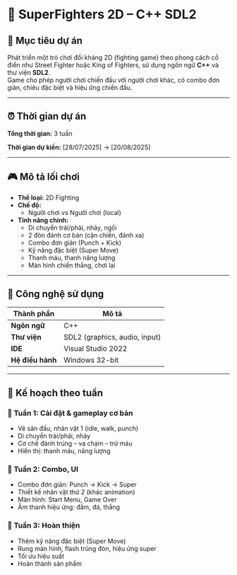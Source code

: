 # 🥊 SuperFighters 2D – C++ SDL2

## 🎯 Mục tiêu dự án
Phát triển một trò chơi đối kháng 2D (fighting game) theo phong cách cổ điển như Street Fighter hoặc King of Fighters, sử dụng ngôn ngữ **C++** và thư viện **SDL2**.  
Game cho phép người chơi chiến đấu với người chơi khác, có combo đơn giản, chiêu đặc biệt và hiệu ứng chiến đấu.

---

## ⏰ Thời gian dự án
**Tổng thời gian:** 3 tuần 

**Thời gian dự kiến:** [28/07/2025] → [20/08/2025]

---

## 🎮 Mô tả lối chơi

- **Thể loại:** 2D Fighting
- **Chế độ:**  
  - Người chơi vs Người chơi (local)
- **Tính năng chính:**
  - Di chuyển trái/phải, nhảy, ngồi
  - 2 đòn đánh cơ bản (cận chiến, đánh xa)
  - Combo đơn giản (Punch + Kick)
  - Kỹ năng đặc biệt (Super Move)
  - Thanh máu, thanh năng lượng
  - Màn hình chiến thắng, chơi lại

---

## 🧰 Công nghệ sử dụng

| Thành phần            | Mô tả                                  |
|-----------------------|----------------------------------------|
| **Ngôn ngữ**          | C++                                    |
| **Thư viện**          | SDL2 (graphics, audio, input)          |
| **IDE**               | Visual Studio 2022                     |
| **Hệ điều hành**      | Windows 32-bit                         |
 
---

## 📆 Kế hoạch theo tuần

### 🔹 Tuần 1: Cài đặt & gameplay cơ bản
- Vẽ sân đấu, nhân vật 1 (idle, walk, punch)
- Di chuyển trái/phải, nhảy
- Cơ chế đánh trúng – va chạm – trừ máu
- Hiển thị: thanh máu, năng lượng

### 🔹 Tuần 2: Combo, UI
- Combo đơn giản: Punch → Kick → Super
- Thiết kế nhân vật thứ 2 (khác animation)
- Màn hình: Start Menu, Game Over
- Âm thanh hiệu ứng: đấm, đá, thắng

### 🔹 Tuần 3: Hoàn thiện
- Thêm kỹ năng đặc biệt (Super Move)
- Rung màn hình, flash trúng đòn, hiệu ứng super
- Tối ưu hiệu suất
- Hoàn thành sản phẩm






